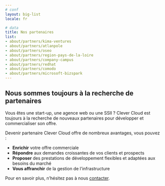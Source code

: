 ```yaml
---
# conf
layout: big-list
locale: fr

# data
title: Nos partenaires
list:
- about/partners/kima-ventures
- about/partners/atlanpole
- about/partners/oseo
- about/partners/region-pays-de-la-loire
- about/partners/company-campus
- about/partners/redhat
- about/partners/comodo
- about/partners/microsoft-bizspark
---
```

## Nous sommes toujours à la recherche de partenaires 

Vous êtes une start-up, une agence web ou une SSII ? Clever Cloud est toujours à
la recherche de nouveaux partenaires pour développer et commercialiser son offre.  

Devenir partenaire Clever Cloud offre de nombreux avantages, vous pouvez : 

* **Enrichir** votre offre commerciale 
* **Répondre** aux demandes croissantes de vos clients et prospects 
* **Proposer** des prestations de développement flexibles et adaptées aux
   besoins du marché 
* **Vous affranchir** de la gestion de l'infrastructure 

Pour en savoir plus, n’hésitez pas à nous
[contacter](/fr/about/#contactez_nous).
